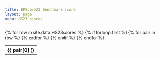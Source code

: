 ```yaml
---
title: EPScore23 Benchmark score
layout: page
menu: HS23 scores
---
```


<table>
  {% for row in site.data.HS23scores %}
    {% if forloop.first %}
    <tr>
      {% for pair in row %}
        <th>{{ pair[0] }}</th>
      {% endfor %}
    </tr>
    {% endif %}
  {% endfor %}
</table>